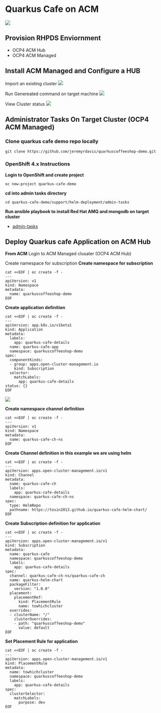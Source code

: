 # Quarkus Cafe on ACM
![](../images/acm-quarkus-cafe-app.png)

## Provision RHPDS Enviornment 
* OCP4 ACM Hub
* OCP4 ACM Managed


## Install ACM Managed and Configure a HUB

Import an existing cluster
![](https://i.imgur.com/IFdi3Ez.png)

Run Genereated command on target machine 
![](https://i.imgur.com/6inP821.png)

View Cluster status
![](https://i.imgur.com/YwLk7w4.png)

## Administrator Tasks On Target Cluster (OCP4 ACM Managed)


### Clone quarkus cafe demo repo locally 
```
git clone https://github.com/jeremyrdavis/quarkuscoffeeshop-demo.git
```

### OpenShift 4.x Instructions 
**Login to OpenShift and create project**
```
oc new-project quarkus-cafe-demo
```

**cd into admin tasks directory**
```
cd quarkus-cafe-demo/support/helm-deployment/admin-tasks
```

**Run ansible playbook to install Red Hat AMQ and mongodb on target cluster**
* [admin-tasks](https://github.com/jeremyrdavis/quarkus-cafe-demo/blob/master/support/helm-deployment/admin-tasks/README.md)


## Deploy Quarkus cafe Application on ACM Hub
**From ACM**
Login to ACM Managed clusater (OCP4 ACM Hub)

Create namespace for subscription
**Create namespace for subscription**
```
cat <<EOF | oc create -f -
---
apiVersion: v1
kind: Namespace
metadata:
  name: quarkuscoffeeshop-demo
EOF
```

**Create application definition**
```
cat <<EOF | oc create -f -
---
apiVersion: app.k8s.io/v1beta1
kind: Application
metadata:
  labels:
    app: quarkus-cafe-details
  name: quarkus-cafe-app
  namespace: quarkuscoffeeshop-demo
spec:
  componentKinds:
  - group: apps.open-cluster-management.io
    kind: Subscription
  selector:
    matchLabels:
      app: quarkus-cafe-details
status: {}
EOF
```
![](https://i.imgur.com/LDOBpeh.png)

**Create namespace channel definition**
```
cat <<EOF | oc create -f -
---
apiVersion: v1
kind: Namespace
metadata:
  name: quarkus-cafe-ch-ns
EOF
```

**Create Channel definition in this example we are using helm**
```
cat <<EOF | oc create -f -
---
apiVersion: apps.open-cluster-management.io/v1
kind: Channel
metadata:
  name: quarkus-cafe-ch
  labels:
    app: quarkus-cafe-details
  namespace: quarkus-cafe-ch-ns
spec:
  type: HelmRepo
  pathname: https://tosin2013.github.io/quarkus-cafe-helm-chart/
EOF
```


**Create Subscription definition for application**
```
cat <<EOF | oc create -f -
---
apiVersion: apps.open-cluster-management.io/v1
kind: Subscription
metadata:
  name: quarkus-cafe
  namespace: quarkuscoffeeshop-demo
  labels:
    app: quarkus-cafe-details
spec:
  channel: quarkus-cafe-ch-ns/quarkus-cafe-ch
  name: quarkus-helm-chart
  packageFilter:
    version: "1.0.0"
  placement:
    placementRef:
      kind: PlacementRule
      name: towhichcluster
  overrides:
  - clusterName: "/"
    clusterOverrides:
    - path: "quarkuscoffeeshop-demo"
      value: default
EOF
```

**Set Placement Rule for application**
```
cat <<EOF | oc create -f -
---
apiVersion: apps.open-cluster-management.io/v1
kind: PlacementRule
metadata:
  name: towhichcluster
  namespace: quarkuscoffeeshop-demo
  labels:
    app: quarkus-cafe-details
spec:
  clusterSelector:
    matchLabels:
      purpose: dev
EOF
```
